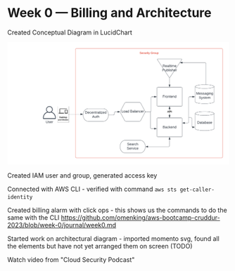 # Week 0 — Billing and Architecture

Created Conceptual Diagram in LucidChart

![Conceptual Diagram](CruddurConceptualDiagram.png "Conceptual Diagram")

Created IAM user and group, generated access key

Connected with AWS CLI - verified with command `aws sts get-caller-identity`

Created billing alarm with click ops - this shows us the commands to do the same with the CLI https://github.com/omenking/aws-bootcamp-cruddur-2023/blob/week-0/journal/week0.md

Started work on architectural diagram - imported momento svg, found all the elements but have not yet arranged them on screen (TODO)

Watch video from "Cloud Security Podcast"
